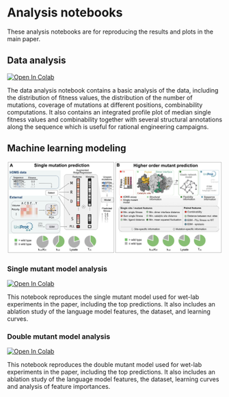 # Analysis notebooks

These analysis notebooks are for reproducing the results and plots in the main paper.

## Data analysis

[![Open In Colab](https://colab.research.google.com/assets/colab-badge.svg)](https://colab.research.google.com/github/Hollfelder-Lab/lrDMS-IRED/blob/main/notebooks/data_analysis.ipynb)

The data analysis notebook contains a basic analysis of the data, including the distribution of fitness values, the distribution of the number of mutations, coverage of mutations at different positions, combinability computations.
It also contains an integrated profile plot of median single fitness values and combinability together with several structural annotations along the sequence which is useful for rational engineering campaigns.

## Machine learning modeling

![model figure](../figs/model_figure.png)

### Single mutant model analysis

[![Open In Colab](https://colab.research.google.com/assets/colab-badge.svg)](https://colab.research.google.com/github/Hollfelder-Lab/lrDMS-IRED/blob/main/notebooks/single_mutant_model_analysis.ipynb)

This notebook reproduces the single mutant model used for wet-lab experiments in the paper, including the top predictions. It also includes an ablation study of the language model features, the dataset, and learning curves.

### Double mutant model analysis

[![Open In Colab](https://colab.research.google.com/assets/colab-badge.svg)](https://colab.research.google.com/github/Hollfelder-Lab/lrDMS-IRED/blob/main/notebooks/double_mutant_model_analysis.ipynb)

This notebook reproduces the double mutant model used for wet-lab experiments in the paper, including the top predictions. It also includes an ablation study of the language model features, the dataset, learning curves and analysis of feature importances.
